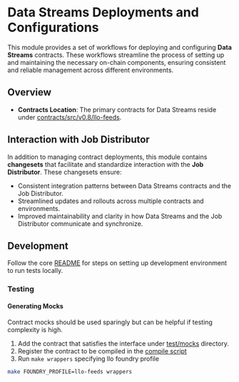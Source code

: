# Data Streams Deployments and Configurations

This module provides a set of workflows for deploying and configuring **Data Streams** contracts. These workflows streamline the process of setting up and maintaining the necessary on-chain components, ensuring consistent and reliable management across different environments.

## Overview

- **Contracts Location**: The primary contracts for Data Streams reside under [contracts/src/v0.8/llo-feeds](../../contracts/src/v0.8/llo-feeds).

## Interaction with Job Distributor

In addition to managing contract deployments, this module contains **changesets** that facilitate and standardize interaction with the **Job Distributor**. These changesets ensure:

- Consistent integration patterns between Data Streams contracts and the Job Distributor.
- Streamlined updates and rollouts across multiple contracts and environments.
- Improved maintainability and clarity in how Data Streams and the Job Distributor communicate and synchronize.


## Development
Follow the core [README](../../README.md) for steps on setting up development environment to run tests locally.

### Testing
#### Generating Mocks
Contract mocks should be used sparingly but can be helpful if testing complexity is high. 

1. Add the contract that satisfies the interface under [test/mocks](https://github.com/smartcontractkit/chainlink/tree/develop/contracts/src/v0.8/llo-feeds/v0.5.0/test/mocks) directory.
2. Register the contract to be compiled in the [compile script](https://github.com/smartcontractkit/chainlink/blob/develop/contracts/scripts/native_solc_compile_all_llo-feeds)
3. Run `make wrappers` specifying llo foundry profile
```bash
make FOUNDRY_PROFILE=llo-feeds wrappers
```
 


